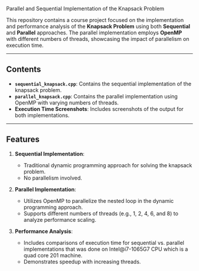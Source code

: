 Parallel and Sequential Implementation of the Knapsack Problem

This repository contains a course project focused on the implementation and performance analysis of the **Knapsack Problem** using both **Sequential** and **Parallel** approaches. 
The parallel implementation employs **OpenMP** with different numbers of threads, showcasing the impact of parallelism on execution time.

---

## Contents
- **`sequential_knapsack.cpp`**: Contains the sequential implementation of the knapsack problem.
- **`parallel_knapsack.cpp`**: Contains the parallel implementation using OpenMP with varying numbers of threads.
- **Execution Time Screenshots**: Includes screenshots of the output for both implementations.

---

## Features
1. **Sequential Implementation**:
   - Traditional dynamic programming approach for solving the knapsack problem.
   - No parallelism involved.

2. **Parallel Implementation**:
   - Utilizes OpenMP to parallelize the nested loop in the dynamic programming approach.
   - Supports different numbers of threads (e.g., 1, 2, 4, 6, and 8) to analyze performance scaling.

3. **Performance Analysis**:
   - Includes comparisons of execution time for sequential vs. parallel implementations that was done on Intel@i7-1065G7 CPU which is a quad core 201
machine.
   - Demonstrates speedup with increasing threads.

